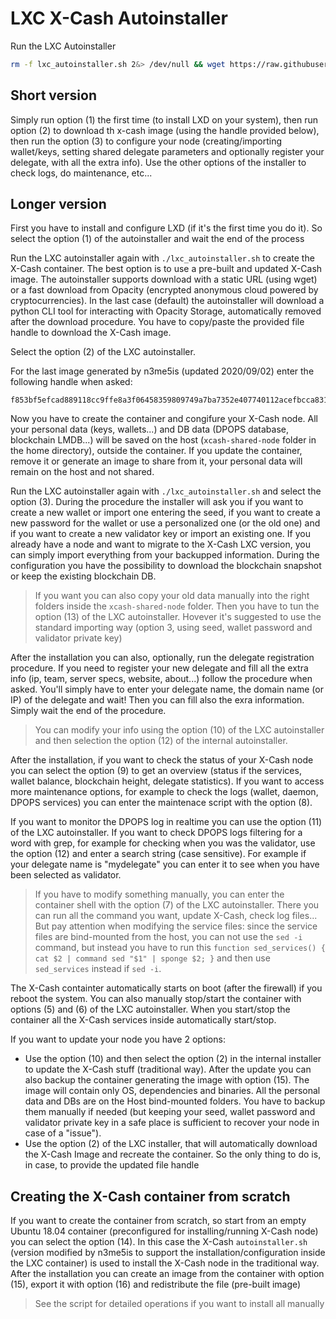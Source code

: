 # LXC X-Cash Autoinstaller

Run the LXC Autoinstaller

```sh
rm -f lxc_autoinstaller.sh 2&> /dev/null && wget https://raw.githubusercontent.com/n3me5is-git/xcash-dpops/master/scripts/autoinstaller/lxc_autoinstaller.sh && chmod +x lxc_autoinstaller.sh && ./lxc_autoinstaller.sh
```

## Short version

Simply run option (1) the first time (to install LXD on your system), then run option (2) to download th x-cash image (using the handle provided below), then run the option (3) to configure your node (creating/importing wallet/keys, setting shared delegate parameters and optionally register your delegate, with all the extra info). Use the other options of the installer to check logs, do maintenance, etc...

## Longer version

First you have to install and configure LXD (if it's the first time you do it). So select the option (1) of the autoinstaller and wait the end of the process

Run the LXC autoinstaller again with `./lxc_autoinstaller.sh` to create the X-Cash container. The best option is to use a pre-built and updated X-Cash image. The autoinstaller supports download with a static URL (using wget) or a fast download from Opacity (encrypted anonymous cloud powered by cryptocurrencies). In the last case (default) the autoinstaller will download a python CLI tool for interacting with Opacity Storage, automatically removed after the download procedure. You have to copy/paste the provided file handle to download the X-Cash image.

Select the option (2) of the LXC autoinstaller.

For the last image generated by n3me5is (updated 2020/09/02) enter the following handle when asked:

```
f853bf5efcad889118cc9ffe8a3f06458359809749a7ba7352e407740112acefbcca83170462a5ecbc8550afc3afa57b8d039b214dc9f9f9b81a0236e3f7f537
```

Now you have to create the container and congifure your X-Cash node. All your personal data (keys, wallets...) and DB data (DPOPS database, blockchain LMDB...) will be saved on the host (`xcash-shared-node` folder in the home directory), outside the container. If you update the container, remove it or generate an image to share from it, your personal data will remain on the host and not shared.

Run the LXC autoinstaller again with `./lxc_autoinstaller.sh` and select the option (3). During the procedure the installer will ask you if you want to create a new wallet or import one entering the seed, if you want to create a new password for the wallet or use a personalized one (or the old one) and if you want to create a new validator key or import an existing one. If you already have a node and want to migrate to the X-Cash LXC version, you can simply import everything from your backupped information. During the configuration you have the possibility to download the blockchain snapshot or keep the existing blockchain DB. 

> If you want you can also copy your old data manually into the right folders inside the `xcash-shared-node` folder. Then you have to tun the option (13) of the LXC autoinstaller. Hovever it's suggested to use the standard importing way (option 3, using seed, wallet password and validator private key)

After the installation you can also, optionally, run the delegate registration procedure. If you need to register your new delegate and fill all the extra info (ip, team, server specs, website, about...) follow the procedure when asked. You'll simply have to enter your delegate name, the domain name (or IP) of the delegate and wait! Then you can fill also the exra information. Simply wait the end of the procedure.

> You can modify your info using the option (10) of the LXC autoinstaller and then selection the option (12) of the internal autoinstaller.

After the installation, if you want to check the status of your X-Cash node you can select the option (9) to get an overview (status if the services, wallet balance, blockchain height, delegate statistics). If you want to access more maintenance options, for example to check the logs (wallet, daemon, DPOPS services) you can enter the maintenace script with the option (8).

If you want to monitor the DPOPS log in realtime you can use the option (11) of the LXC autoinstaller. If you want to check DPOPS logs filtering for a word with grep, for example for checking when you was the validator, use the option (12) and enter a search string (case sensitive). For example if your delegate name is "mydelegate" you can enter it to see when you have been selected as validator.

> If you have to modify something manually, you can enter the container shell with the option (7) of the LXC autoinstaller. There you can run all the command you want, update X-Cash, check log files... But pay attention when modifying the service files: since the service files are bind-mounted from the host, you can not use the `sed -i` command, but instead you have to run this `function sed_services() { cat $2 | command sed "$1" | sponge $2; }` and then use `sed_services` instead if `sed -i`.

The X-Cash containter automatically starts on boot (after the firewall) if you reboot the system. You can also manually stop/start the container with options (5) and (6) of the LXC autoinstaller. When you start/stop the container all the X-Cash services inside automatically start/stop.

If you want to update your node you have 2 options:
- Use the option (10) and then select the option (2) in the internal installer to update the X-Cash stuff (traditional way). After the update you can also backup the container generating the image with option (15). The image will contain only OS, dependencies and binaries. All the personal data and DBs are on the Host bind-mounted folders. You have to backup them manually if needed (but keeping your seed, wallet password and validator private key in a safe place is sufficient to recover your node in case of a "issue").
- Use the option (2) of the LXC installer, that will automatically download the X-Cash Image and recreate the container. So the only thing to do is, in case, to provide the updated file handle 

## Creating the X-Cash container from scratch

If you want to create the container from scratch, so start from an empty Ubuntu 18.04 container (preconfigured for installing/running X-Cash node) you can select the option (14). In this case the X-Cash `autoinstaller.sh` (version modified by n3me5is to support the installation/configuration inside the LXC container) is used to install the X-Cash node in the traditional way. After the installation you can create an image from the container with option (15), export it with option (16) and redistribute the file (pre-built image)

> See the script for detailed operations if you want to install all manually
